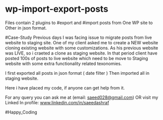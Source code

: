 # wp-import-export-posts
Files contain 2 plugins to #export and #import posts from One WP site to Other in json format. 

#Case-Study
Previous days I was facing issue to migrate posts from live website to staging site.
One of my client asked me to create a NEW website cloning existing website with some customizations.
As his previous website was LIVE, so i craeted a clone as staging website. 
In that period client have posted 100s of posts to live website which need to be move to Staging website with some extra functionality
related texonomies.

I first exported all posts in json format ( date filter )
Then imported all in staging website. 

Here i have placed my code, if anyone can get help from it. 

For any query you can ask me at (email: saeed028@gmail.com)
OR visit my Linked In profile: www.linkedin.com/in/saeedashraf  

#Happy_Coding
